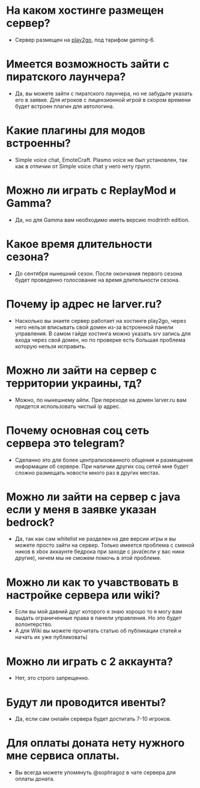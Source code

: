 <!-- Sophron Ragozin, sophragoz -->
# На каком хостинге размещен сервер?
- Сервер размещен на [play2go](https://play2go.cloud), под тарифом gaming-6.
# Имеется возможность зайти с пиратского лаунчера?
- Да, вы можете зайти с пиратского лаунчера, но не забудьте указать его в заявке. Для игроков с лицензионной игрой в скором времени будет встроен плагин для автологина.
# Какие плагины для модов встроенны?
- Simple voice chat, EmoteCraft. Plasmo voice не был установлен, так как в отличии от Simple voice chat у него нету групп.
# Можно ли играть с ReplayMod и Gamma?
- Да, но для Gamma вам необходимо иметь версию modrinth edition.
# Какое время длительности сезона?
- До сентября нынешний сезон. После окончания первого сезона будет проведенно голосование на время длительности сезона.
# Почему ip адрес не larver.ru?
- Насколько вы знаете сервер работает на хостинге play2go, через него нельзя вписывать свой домен из-за встроенной панели управления. В самом гайде хостинга можно указать srv запись для входа через свой домен, но по проверке есть большая проблема которую нельзя исправить.
# Можно ли зайти на сервер с территории украины, тд?
- Можно, по нынешнему айпи. При переходе на домен larver.ru вам придется использовать чистый ip адрес.
# Почему основная соц сеть сервера это telegram?
- Сделанно это для более централизованного общения и размещения информации об сервере. При наличии других соц сетей мне будет сложно размещать новости много раз в других местах.
# Можно ли зайти на сервер с java если у меня в заявке указан bedrock?
- Да, так как сам whitelist не разделен на две версии игры и вы можете просто зайти на сервер. Только имеется проблема с сменой ников в xbox аккаунте бедрока при заходе с java(если у вас ники другие), ничем мы не сможем помочь в этой проблеме.
# Можно ли как то учавствовать в настройке сервера или wiki?
- Если вы мой давний друг которого я знаю хорошо то я могу вам выдать ограниченные права в панели управления. Но это будет волонтерство.
- А для Wiki вы можете прочитать статью об публикации статей и начать их уже публиковать)
# Можно ли играть с 2 аккаунта?
- Нет, это строго запрещенно.
# Будут ли проводится ивенты?
- Да, если сам онлайн сервера будет достигать 7-10 игроков.
# Для оплаты доната нету нужного мне сервиса оплаты.
- Вы всегда можете упомянуть @sophragoz в чате сервера для оплаты доната. 

